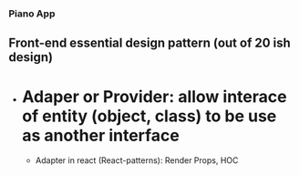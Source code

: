 ### Piano App

## Front-end essential design pattern (out of 20 ish design)

- # Adaper or Provider: allow interace of entity (object, class) to be use as another interface
  - Adapter in react (React-patterns): Render Props, HOC
